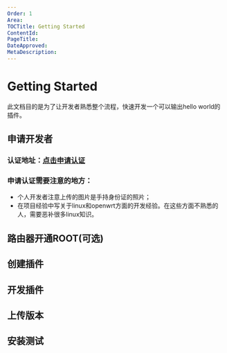 ```yaml
---
Order: 1
Area: 
TOCTitle: Getting Started
ContentId: 
PageTitle: 
DateApproved: 
MetaDescription:
---
```



# Getting Started
此文档目的是为了让开发者熟悉整个流程，快速开发一个可以输出hello world的插件。
## 申请开发者
### 认证地址：​[点击申请认证](https://open.hiwifi.com/open.php?m=user&a=add)
### 申请认证需要注意的地方：
* 个人开发者注意上传的图片是手持身份证的照片；
* 在项目经验中写关于linux和openwrt方面的开发经验。在这些方面不熟悉的人，需要恶补很多linux知识。

## 路由器开通ROOT(可选)
## 创建插件
## 开发插件
## 上传版本
## 安装测试
